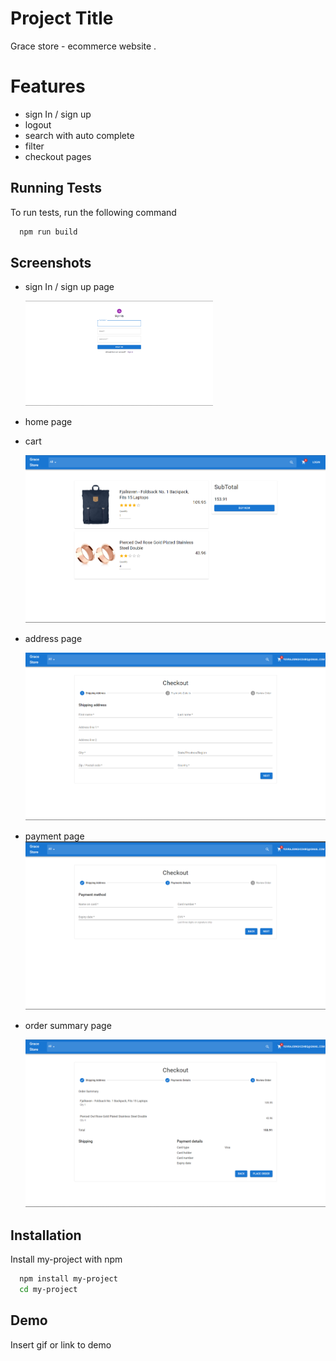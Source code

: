 # Project Title

Grace store - ecommerce website .

# Features

- sign In / sign up
- logout
- search with auto complete
- filter
- checkout pages

## Running Tests

To run tests, run the following command

```bash
  npm run build
```

## Screenshots

- sign In / sign up page
    <!-- ![App Screenshot](./readme/images/signin.png?raw=true "sign In / sign up page") -->

  <img src="./readme/images/signin.png" alt="Alt text" title="Optional title" style="display: inline-block; margin: 0 auto; max-width: 300px">

- home page

  <!-- ![App Screenshot](./readme/images/home.png?raw=true "home page") -->

- cart

  ![App Screenshot](./readme/images/cart.png?raw=true "cart")

- address page

  ![App Screenshot](./readme/images/address-page.png?raw=true "address page")

- payment page
  <img src="./readme/images/payment-page.png">

- order summary page

  ![App Screenshot](./readme/images/summary-page.png/?raw=true "order summary page")

## Installation

Install my-project with npm

```bash
  npm install my-project
  cd my-project
```

## Demo

Insert gif or link to demo
